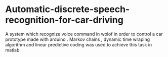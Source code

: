 # Automatic-discrete-speech-recognition-for-car-driving
A system which recognize voice command in wolof in order to control a car prototype made with arduino . Markov chains , dynamic time wraping algorithm and linear predictive coding was used to achieve this task in matlab
